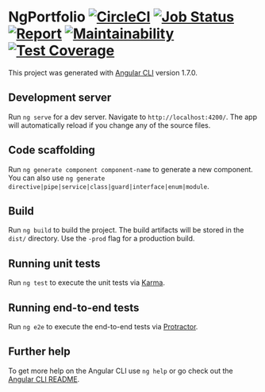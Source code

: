 # NgPortfolio [![CircleCI](https://circleci.com/gh/drs3114/ng-portfolio/tree/master.svg?style=svg)](https://circleci.com/gh/drs3114/ng-portfolio/tree/master) [![Job Status](https://inspecode.rocro.com/badges/github.com/drs3114/ng-portfolio/status?token=sxOAx5QF5-VeO5Pagrwjrqj8H0WVbh5wKxJp8XDmDIs)](https://inspecode.rocro.com/jobs/github.com/drs3114/ng-portfolio/latest?completed=true) [![Report](https://inspecode.rocro.com/badges/github.com/drs3114/ng-portfolio/report?token=sxOAx5QF5-VeO5Pagrwjrqj8H0WVbh5wKxJp8XDmDIs&branch=master)](https://inspecode.rocro.com/reports/github.com/drs3114/ng-portfolio/branch/master/summary) [![Maintainability](https://api.codeclimate.com/v1/badges/a360bc96133b91daeb66/maintainability)](https://codeclimate.com/github/drs3114/ng-portfolio/maintainability) [![Test Coverage](https://api.codeclimate.com/v1/badges/a360bc96133b91daeb66/test_coverage)](https://codeclimate.com/github/drs3114/ng-portfolio/test_coverage) 

This project was generated with [Angular CLI](https://github.com/angular/angular-cli) version 1.7.0.

## Development server

Run `ng serve` for a dev server. Navigate to `http://localhost:4200/`. The app will automatically reload if you change any of the source files.

## Code scaffolding

Run `ng generate component component-name` to generate a new component. You can also use `ng generate directive|pipe|service|class|guard|interface|enum|module`.

## Build

Run `ng build` to build the project. The build artifacts will be stored in the `dist/` directory. Use the `-prod` flag for a production build.

## Running unit tests

Run `ng test` to execute the unit tests via [Karma](https://karma-runner.github.io).

## Running end-to-end tests

Run `ng e2e` to execute the end-to-end tests via [Protractor](http://www.protractortest.org/).

## Further help

To get more help on the Angular CLI use `ng help` or go check out the [Angular CLI README](https://github.com/angular/angular-cli/blob/master/README.md).
